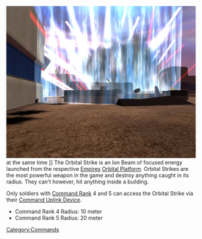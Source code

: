 ![](/images/MassOS.jpg "fig:MassOS.jpg") at the same time \]\] The Orbital
Strike is an Ion Beam of focused energy launched from the respective
[Empires](/Empires "wikilink") [Orbital
Platform](/Orbital_Platform "wikilink"). Orbital Strikes are the most
powerful weapon in the game and destroy anything caught in its radius.
They can't however, hit anything inside a building.

Only soldiers with [Command Rank](/Command_Rank "wikilink") 4 and 5 can
access the Orbital Strike via their [Command Uplink
Device](/Command_Uplink_Device "wikilink").

- Command Rank 4 Radius: 10 meter
- Command Rank 5 Radius: 20 meter

[Category:Commands](/Category:Commands "wikilink")
